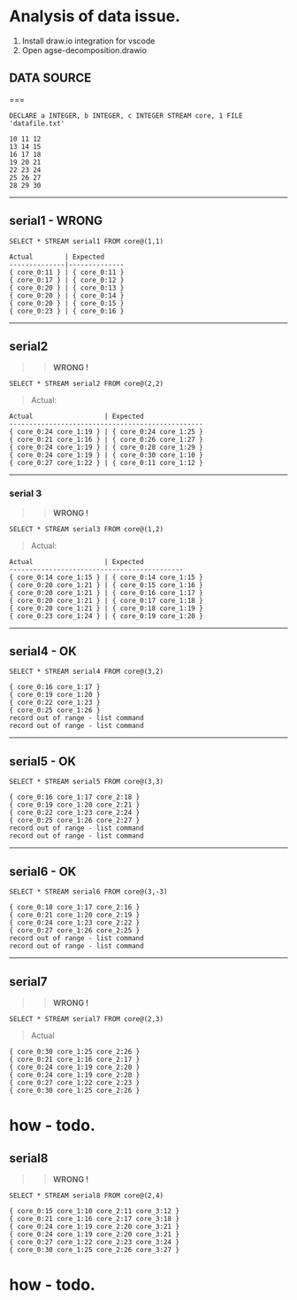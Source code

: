 # Analysis of data issue.

1. Install draw.io integration for vscode
2. Open agse-decomposition.drawio

## DATA SOURCE
===

```
DECLARE a INTEGER, b INTEGER, c INTEGER STREAM core, 1 FILE 'datafile.txt'
```
```
10 11 12
13 14 15
16 17 18
19 20 21
22 23 24
25 26 27
28 29 30
```

---------------------------------------------------------------------------
## serial1 - __WRONG__

```
SELECT * STREAM serial1 FROM core@(1,1)
```
```
Actual        | Expected
--------------|--------------
{ core_0:11 } | { core_0:11 }
{ core_0:17 } | { core_0:12 }
{ core_0:20 } | { core_0:13 }
{ core_0:20 } | { core_0:14 }
{ core_0:20 } | { core_0:15 }
{ core_0:23 } | { core_0:16 }
```

---------------------------------------------------------------------------

## serial2
>> __WRONG !__

```
SELECT * STREAM serial2 FROM core@(2,2)
```
> Actual:
```
Actual                  | Expected
-------------------------------------------------
{ core_0:24 core_1:19 } | { core_0:24 core_1:25 }
{ core_0:21 core_1:16 } | { core_0:26 core_1:27 }
{ core_0:24 core_1:19 } | { core_0:28 core_1:29 }
{ core_0:24 core_1:19 } | { core_0:30 core_1:10 }
{ core_0:27 core_1:22 } | { core_0:11 core_1:12 }
```

---------------------------------------------------------------------------
### serial 3 

>> __WRONG !__

```
SELECT * STREAM serial3 FROM core@(1,2)
```
> Actual:
```
Actual                  | Expected
--------------------------------------------
{ core_0:14 core_1:15 } | { core_0:14 core_1:15 }
{ core_0:20 core_1:21 } | { core_0:15 core_1:16 }
{ core_0:20 core_1:21 } | { core_0:16 core_1:17 }
{ core_0:20 core_1:21 } | { core_0:17 core_1:18 }
{ core_0:20 core_1:21 } | { core_0:18 core_1:19 }
{ core_0:23 core_1:24 } | { core_0:19 core_1:20 }
```
---------------------------------------------------------------------------

## serial4 - __OK__

```
SELECT * STREAM serial4 FROM core@(3,2)
```
```
{ core_0:16 core_1:17 }
{ core_0:19 core_1:20 }
{ core_0:22 core_1:23 }
{ core_0:25 core_1:26 }
record out of range - list command
record out of range - list command
```

---------------------------------------------------------------------------
## serial5 - __OK__

```
SELECT * STREAM serial5 FROM core@(3,3)
```
```
{ core_0:16 core_1:17 core_2:18 }
{ core_0:19 core_1:20 core_2:21 }
{ core_0:22 core_1:23 core_2:24 }
{ core_0:25 core_1:26 core_2:27 }
record out of range - list command
record out of range - list command
```
---------------------------------------------------------------------------
## serial6 - __OK__

```
SELECT * STREAM serial6 FROM core@(3,-3)
```
```
{ core_0:18 core_1:17 core_2:16 }
{ core_0:21 core_1:20 core_2:19 }
{ core_0:24 core_1:23 core_2:22 }
{ core_0:27 core_1:26 core_2:25 }
record out of range - list command
record out of range - list command
```
---------------------------------------------------------------------------
## serial7
>> __WRONG !__

```
SELECT * STREAM serial7 FROM core@(2,3)
```
> Actual
```
{ core_0:30 core_1:25 core_2:26 }
{ core_0:21 core_1:16 core_2:17 }
{ core_0:24 core_1:19 core_2:20 }
{ core_0:24 core_1:19 core_2:20 }
{ core_0:27 core_1:22 core_2:23 }
{ core_0:30 core_1:25 core_2:26 }
```

how - todo.
===

## serial8
>> __WRONG !__

```
SELECT * STREAM serial8 FROM core@(2,4)
```
```
{ core_0:15 core_1:10 core_2:11 core_3:12 }
{ core_0:21 core_1:16 core_2:17 core_3:18 }
{ core_0:24 core_1:19 core_2:20 core_3:21 }
{ core_0:24 core_1:19 core_2:20 core_3:21 }
{ core_0:27 core_1:22 core_2:23 core_3:24 }
{ core_0:30 core_1:25 core_2:26 core_3:27 }
```
how - todo.
===